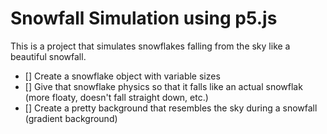 # Snowfall Simulation using p5.js

This is a project that simulates snowflakes falling from the sky like a beautiful snowfall.

- [] Create a snowflake object with variable sizes
- [] Give that snowflake physics so that it falls like an actual snowflak (more floaty, doesn't fall straight down, etc.)
- [] Create a pretty background that resembles the sky during a snowfall (gradient background)
